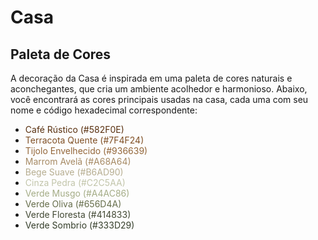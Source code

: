 # Casa

## Paleta de Cores

A decoração da Casa é inspirada em uma paleta de cores naturais e aconchegantes, que cria um ambiente acolhedor e harmonioso. Abaixo, você encontrará as cores principais usadas na casa, cada uma com seu nome e código hexadecimal correspondente:

- <span style="color: #582F0E;">Café Rústico (#582F0E)</span>
- <span style="color: #7F4F24;">Terracota Quente (#7F4F24)</span>
- <span style="color: #936639;">Tijolo Envelhecido (#936639)</span>
- <span style="color: #A68A64;">Marrom Avelã (#A68A64)</span>
- <span style="color: #B6AD90;">Bege Suave (#B6AD90)</span>
- <span style="color: #C2C5AA;">Cinza Pedra (#C2C5AA)</span>
- <span style="color: #A4AC86;">Verde Musgo (#A4AC86)</span>
- <span style="color: #656D4A;">Verde Oliva (#656D4A)</span>
- <span style="color: #414833;">Verde Floresta (#414833)</span>
- <span style="color: #333D29;">Verde Sombrio (#333D29)</span>


